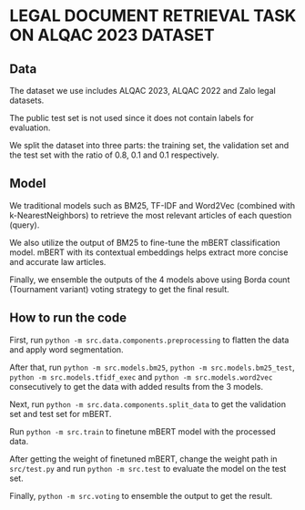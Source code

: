 # LEGAL DOCUMENT RETRIEVAL TASK ON ALQAC 2023 DATASET

## Data

The dataset we use includes ALQAC 2023, ALQAC 2022 and Zalo legal datasets.

The public test set is not used since it does not contain labels for evaluation.

We split the dataset into three parts: the training set, the validation set and the test set with the ratio of 0.8, 0.1 and 0.1 respectively.

## Model

We traditional models such as BM25, TF-IDF and Word2Vec (combined with k-NearestNeighbors) to retrieve the most relevant articles of each question (query).

We also utilize the output of BM25 to fine-tune the mBERT classification model. mBERT with its contextual embeddings helps extract more concise and accurate law articles.

Finally, we ensemble the outputs of the 4 models above using Borda count (Tournament variant) voting strategy to get the final result.

## How to run the code

First, run `python -m src.data.components.preprocessing` to flatten the data and apply word segmentation.

After that, run `python -m src.models.bm25`, `python -m src.models.bm25_test`, `python -m src.models.tfidf_exec` and `python -m src.models.word2vec` consecutively to get the data with added results from the 3 models.

Next, run `python -m src.data.components.split_data` to get the validation set and test set for mBERT.

Run `python -m src.train` to finetune mBERT model with the processed data.

After getting the weight of finetuned mBERT, change the weight path in `src/test.py` and run `python -m src.test` to evaluate the model on the test set.

Finally, `python -m src.voting` to ensemble the output to get the result.
